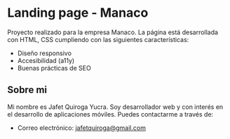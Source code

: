 # Landing page - Manaco
Proyecto realizado para la empresa Manaco.
La página está desarrollada con HTML, CSS cumpliendo con las siguientes características:
- Diseño responsivo
- Accesibilidad (a11y)
- Buenas prácticas de SEO
## Sobre mi
Mi nombre es Jafet Quiroga Yucra. Soy desarrollador web y con interés en el desarrollo de aplicaciones móviles.
Puedes contactarme a través de:
- Correo electrónico: jafetquiroga@gmail.com